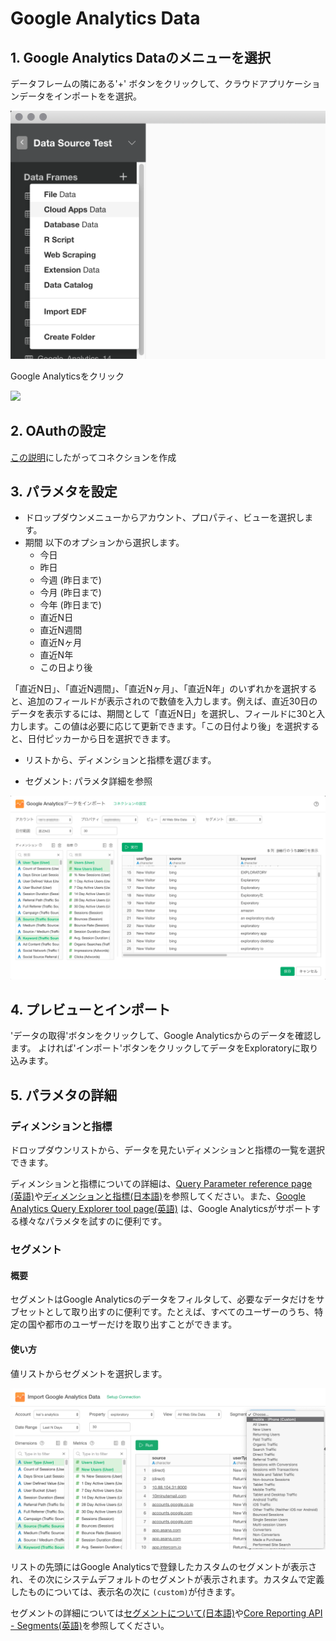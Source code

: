 # Google Analytics Data

## 1. Google Analytics Dataのメニューを選択

データフレームの隣にある'+' ボタンをクリックして、クラウドアプリケーションデータをインポートをを選択。

![](images/import-cloudapps.png)

Google Analyticsをクリック

![](images/google-analytics-select.png)

## 2. OAuthの設定

[この説明](https://blog.exploratory.io/how-to-setup-oauth-cloud-apps-connections-in-exploratory-a5c20d18e7c7)にしたがってコネクションを作成

## 3. パラメタを設定

- ドロップダウンメニューからアカウント、プロパティ、ビューを選択します。
- 期間
以下のオプションから選択します。
  - 今日
  - 昨日
  - 今週 (昨日まで)
  - 今月 (昨日まで)
  - 今年 (昨日まで)
  - 直近N日
  - 直近N週間
  - 直近Nヶ月
  - 直近N年
  - この日より後
  
 「直近N日」、「直近N週間」、「直近Nヶ月」、「直近N年」のいずれかを選択すると、追加のフィールドが表示されので数値を入力します。例えば、直近30日のデータを表示するには、期間として「直近N日」を選択し、フィールドに30と入力します。この値は必要に応じて更新できます。「この日付より後」を選択すると、日付ピッカーから日を選択できます。
 
- リストから、ディメンションと指標を選びます。

- セグメント: パラメタ詳細を参照

![](images/google-analytics-setting-ja.png)

## 4. プレビューとインポート

'データの取得'ボタンをクリックして、Google Analyticsからのデータを確認します。 よければ'インポート'ボタンをクリックしてデータをExploratoryに取り込みます。


## 5. パラメタの詳細

### ディメンションと指標

ドロップダウンリストから、データを見たいディメンションと指標の一覧を選択できます。

ディメンションと指標についての詳細は、[Query Parameter reference page (英語)](https://developers.google.com/analytics/devguides/reporting/core/v3/reference)や[ディメンションと指標(日本語)](https://support.google.com/analytics/answer/1033861?hl=ja)を参照してください。また、[Google Analytics Query Explorer tool page(英語)](https://ga-dev-tools.appspot.com/query-explorer/) は、Google Analyticsがサポートする様々なパラメタを試すのに便利です。

### セグメント

#### 概要
セグメントはGoogle Analyticsのデータをフィルタして、必要なデータだけをサブセットとして取り出すのに便利です。たとえば、すべてのユーザーのうち、特定の国や都市のユーザーだけを取り出すことができます。

#### 使い方

値リストからセグメントを選択します。

![](images/google-analytics-segments.png)

リストの先頭にはGoogle Analyticsで登録したカスタムのセグメントが表示され、その次にシステムデフォルトのセグメントが表示されます。カスタムで定義したものについては、表示名の次に `(custom)`が付きます。


セグメントの詳細については[セグメントについて(日本語)](https://support.google.com/analytics/answer/3123951?hl=ja)や[Core Reporting API - Segments(英語)](https://developers.google.com/analytics/devguides/reporting/core/v3/segments)を参照してください。
